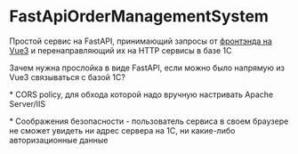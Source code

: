 # FastApiOrderManagementSystem
<p> Простой сервис на FastAPI, принимающий запросы от <a href="https://github.com/HythlodaeusKonstantin/ordermanagementsystem">фронтэнда на Vue3</a> и перенаправляющий их на HTTP сервисы в базе 1С </p>
<p> Зачем нужна прослойка в виде FastAPI, если можно было напрямую из Vue3 связываться c базой 1С? </p>
  <p> * CORS policy, для обхода которой надо вручную настривать Apache Server/IIS </p>
  <p> * Соображения безопасности - пользователь сервиса в своем браузере не сможет увидеть ни адрес сервера на 1С, ни какие-либо авторизационные данные </p>
